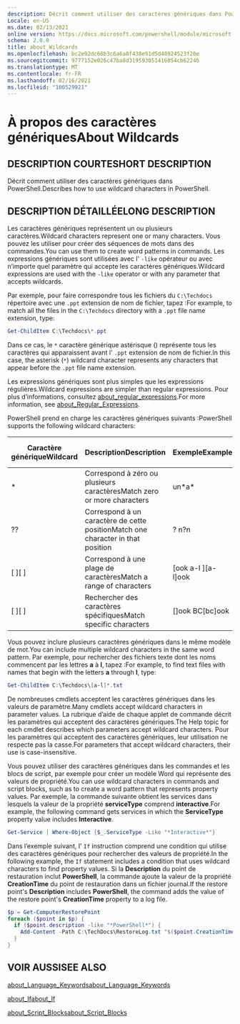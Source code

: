 ```yaml
---
description: Décrit comment utiliser des caractères génériques dans PowerShell.
Locale: en-US
ms.date: 02/13/2021
online version: https://docs.microsoft.com/powershell/module/microsoft.powershell.core/about/about_wildcards?view=powershell-7.1&WT.mc_id=ps-gethelp
schema: 2.0.0
title: about_Wildcards
ms.openlocfilehash: bc2e92dc66b3c6a6a8f438e91d5d40924523f20e
ms.sourcegitcommit: 9777152e026c47ba8d319593051416054cb62246
ms.translationtype: MT
ms.contentlocale: fr-FR
ms.lasthandoff: 02/16/2021
ms.locfileid: "100529921"
---
```

# <a name="about-wildcards"></a><span data-ttu-id="7c508-103">À propos des caractères génériques</span><span class="sxs-lookup"><span data-stu-id="7c508-103">About Wildcards</span></span>

## <a name="short-description"></a><span data-ttu-id="7c508-104">DESCRIPTION COURTE</span><span class="sxs-lookup"><span data-stu-id="7c508-104">SHORT DESCRIPTION</span></span>

<span data-ttu-id="7c508-105">Décrit comment utiliser des caractères génériques dans PowerShell.</span><span class="sxs-lookup"><span data-stu-id="7c508-105">Describes how to use wildcard characters in PowerShell.</span></span>

## <a name="long-description"></a><span data-ttu-id="7c508-106">DESCRIPTION DÉTAILLÉE</span><span class="sxs-lookup"><span data-stu-id="7c508-106">LONG DESCRIPTION</span></span>

<span data-ttu-id="7c508-107">Les caractères génériques représentent un ou plusieurs caractères.</span><span class="sxs-lookup"><span data-stu-id="7c508-107">Wildcard characters represent one or many characters.</span></span> <span data-ttu-id="7c508-108">Vous pouvez les utiliser pour créer des séquences de mots dans des commandes.</span><span class="sxs-lookup"><span data-stu-id="7c508-108">You can use them to create word patterns in commands.</span></span> <span data-ttu-id="7c508-109">Les expressions génériques sont utilisées avec l' `-like` opérateur ou avec n’importe quel paramètre qui accepte les caractères génériques.</span><span class="sxs-lookup"><span data-stu-id="7c508-109">Wildcard expressions are used with the `-like` operator or with any parameter that accepts wildcards.</span></span>

<span data-ttu-id="7c508-110">Par exemple, pour faire correspondre tous les fichiers du `C:\Techdocs` répertoire avec une `.ppt` extension de nom de fichier, tapez :</span><span class="sxs-lookup"><span data-stu-id="7c508-110">For example, to match all the files in the `C:\Techdocs` directory with a `.ppt` file name extension, type:</span></span>

```powershell
Get-ChildItem C:\Techdocs\*.ppt
```

<span data-ttu-id="7c508-111">Dans ce cas, le `*` caractère générique astérisque () représente tous les caractères qui apparaissent avant l' `.ppt` extension de nom de fichier.</span><span class="sxs-lookup"><span data-stu-id="7c508-111">In this case, the asterisk (`*`) wildcard character represents any characters that appear before the `.ppt` file name extension.</span></span>

<span data-ttu-id="7c508-112">Les expressions génériques sont plus simples que les expressions régulières.</span><span class="sxs-lookup"><span data-stu-id="7c508-112">Wildcard expressions are simpler than regular expressions.</span></span> <span data-ttu-id="7c508-113">Pour plus d’informations, consultez [about_regular_expressions](./about_Regular_Expressions.md).</span><span class="sxs-lookup"><span data-stu-id="7c508-113">For more information, see [about_Regular_Expressions](./about_Regular_Expressions.md).</span></span>

<span data-ttu-id="7c508-114">PowerShell prend en charge les caractères génériques suivants :</span><span class="sxs-lookup"><span data-stu-id="7c508-114">PowerShell supports the following wildcard characters:</span></span>

|<span data-ttu-id="7c508-115">Caractère générique</span><span class="sxs-lookup"><span data-stu-id="7c508-115">Wildcard</span></span>|<span data-ttu-id="7c508-116">Description</span><span class="sxs-lookup"><span data-stu-id="7c508-116">Description</span></span>               |<span data-ttu-id="7c508-117">Exemple</span><span class="sxs-lookup"><span data-stu-id="7c508-117">Example</span></span> |<span data-ttu-id="7c508-118">Faire correspondre</span><span class="sxs-lookup"><span data-stu-id="7c508-118">Match</span></span>        |<span data-ttu-id="7c508-119">Aucune correspondance</span><span class="sxs-lookup"><span data-stu-id="7c508-119">No Match</span></span>|
|--------|--------------------------|--------|-------------|--------|
|\*      |<span data-ttu-id="7c508-120">Correspond à zéro ou plusieurs caractères</span><span class="sxs-lookup"><span data-stu-id="7c508-120">Match zero or more characters</span></span> | <span data-ttu-id="7c508-121">un\*</span><span class="sxs-lookup"><span data-stu-id="7c508-121">a\*</span></span>  | <span data-ttu-id="7c508-122">aA, AG, Apple</span><span class="sxs-lookup"><span data-stu-id="7c508-122">aA, ag, Apple</span></span> | <span data-ttu-id="7c508-123">Banana</span><span class="sxs-lookup"><span data-stu-id="7c508-123">banana</span></span> |
|<span data-ttu-id="7c508-124">?</span><span class="sxs-lookup"><span data-stu-id="7c508-124">?</span></span>       |<span data-ttu-id="7c508-125">Correspond à un caractère de cette position</span><span class="sxs-lookup"><span data-stu-id="7c508-125">Match one character in that position</span></span> | <span data-ttu-id="7c508-126">? n</span><span class="sxs-lookup"><span data-stu-id="7c508-126">?n</span></span> | <span data-ttu-id="7c508-127">, dans, sur</span><span class="sxs-lookup"><span data-stu-id="7c508-127">an, in, on</span></span> | <span data-ttu-id="7c508-128">antécédent</span><span class="sxs-lookup"><span data-stu-id="7c508-128">ran</span></span> |
|<span data-ttu-id="7c508-129">\[ \]</span><span class="sxs-lookup"><span data-stu-id="7c508-129">\[ \]</span></span>   |<span data-ttu-id="7c508-130">Correspond à une plage de caractères</span><span class="sxs-lookup"><span data-stu-id="7c508-130">Match a range of characters</span></span> | <span data-ttu-id="7c508-131">\[ook a-l \]</span><span class="sxs-lookup"><span data-stu-id="7c508-131">\[a-l\]ook</span></span> | <span data-ttu-id="7c508-132">livre, Cook, look</span><span class="sxs-lookup"><span data-stu-id="7c508-132">book, cook, look</span></span> | <span data-ttu-id="7c508-133">prit</span><span class="sxs-lookup"><span data-stu-id="7c508-133">took</span></span> |
|<span data-ttu-id="7c508-134">\[ \]</span><span class="sxs-lookup"><span data-stu-id="7c508-134">\[ \]</span></span>   |<span data-ttu-id="7c508-135">Rechercher des caractères spécifiques</span><span class="sxs-lookup"><span data-stu-id="7c508-135">Match specific characters</span></span> | <span data-ttu-id="7c508-136">\[\]ook BC</span><span class="sxs-lookup"><span data-stu-id="7c508-136">\[bc\]ook</span></span> | <span data-ttu-id="7c508-137">livre, Cook</span><span class="sxs-lookup"><span data-stu-id="7c508-137">book, cook</span></span> | <span data-ttu-id="7c508-138">rester</span><span class="sxs-lookup"><span data-stu-id="7c508-138">hook</span></span> |

<span data-ttu-id="7c508-139">Vous pouvez inclure plusieurs caractères génériques dans le même modèle de mot.</span><span class="sxs-lookup"><span data-stu-id="7c508-139">You can include multiple wildcard characters in the same word pattern.</span></span> <span data-ttu-id="7c508-140">Par exemple, pour rechercher des fichiers texte dont les noms commencent par les lettres **a** à **l**, tapez :</span><span class="sxs-lookup"><span data-stu-id="7c508-140">For example, to find text files with names that begin with the letters **a** through **l**, type:</span></span>

```powershell
Get-ChildItem C:\Techdocs\[a-l]*.txt
```

<span data-ttu-id="7c508-141">De nombreuses cmdlets acceptent les caractères génériques dans les valeurs de paramètre.</span><span class="sxs-lookup"><span data-stu-id="7c508-141">Many cmdlets accept wildcard characters in parameter values.</span></span> <span data-ttu-id="7c508-142">La rubrique d’aide de chaque applet de commande décrit les paramètres qui acceptent des caractères génériques.</span><span class="sxs-lookup"><span data-stu-id="7c508-142">The Help topic for each cmdlet describes which parameters accept wildcard characters.</span></span> <span data-ttu-id="7c508-143">Pour les paramètres qui acceptent des caractères génériques, leur utilisation ne respecte pas la casse.</span><span class="sxs-lookup"><span data-stu-id="7c508-143">For parameters that accept wildcard characters, their use is case-insensitive.</span></span>

<span data-ttu-id="7c508-144">Vous pouvez utiliser des caractères génériques dans les commandes et les blocs de script, par exemple pour créer un modèle Word qui représente des valeurs de propriété.</span><span class="sxs-lookup"><span data-stu-id="7c508-144">You can use wildcard characters in commands and script blocks, such as to create a word pattern that represents property values.</span></span> <span data-ttu-id="7c508-145">Par exemple, la commande suivante obtient les services dans lesquels la valeur de la propriété **serviceType** comprend **interactive**.</span><span class="sxs-lookup"><span data-stu-id="7c508-145">For example, the following command gets services in which the **ServiceType** property value includes **Interactive**.</span></span>

```powershell
Get-Service | Where-Object {$_.ServiceType -Like "*Interactive*"}
```

<span data-ttu-id="7c508-146">Dans l’exemple suivant, l' `If` instruction comprend une condition qui utilise des caractères génériques pour rechercher des valeurs de propriété.</span><span class="sxs-lookup"><span data-stu-id="7c508-146">In the following example, the `If` statement includes a condition that uses wildcard characters to find property values.</span></span> <span data-ttu-id="7c508-147">Si la **Description** du point de restauration inclut **PowerShell**, la commande ajoute la valeur de la propriété **CreationTime** du point de restauration dans un fichier journal.</span><span class="sxs-lookup"><span data-stu-id="7c508-147">If the restore point's **Description** includes **PowerShell**, the command adds the value of the restore point's **CreationTime** property to a log file.</span></span>

```powershell
$p = Get-ComputerRestorePoint
foreach ($point in $p) {
  if ($point.description -like "*PowerShell*") {
    Add-Content -Path C:\TechDocs\RestoreLog.txt "$($point.CreationTime)"
  }
}
```

## <a name="see-also"></a><span data-ttu-id="7c508-148">VOIR AUSSI</span><span class="sxs-lookup"><span data-stu-id="7c508-148">SEE ALSO</span></span>

[<span data-ttu-id="7c508-149">about_Language_Keywords</span><span class="sxs-lookup"><span data-stu-id="7c508-149">about_Language_Keywords</span></span>](about_Language_Keywords.md)

[<span data-ttu-id="7c508-150">about_If</span><span class="sxs-lookup"><span data-stu-id="7c508-150">about_If</span></span>](about_If.md)

[<span data-ttu-id="7c508-151">about_Script_Blocks</span><span class="sxs-lookup"><span data-stu-id="7c508-151">about_Script_Blocks</span></span>](about_Script_Blocks.md)
